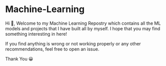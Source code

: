 # Machine-Learning
Hi 👋, Welcome to my Machine Learning Repostry which contains all the ML models and projects that I have built all by myself.
I hope that you may find something interesting in here!

If you find anything is wrong or not working properly or any other recommendations, feel free to open an issue.

Thank You 😀
